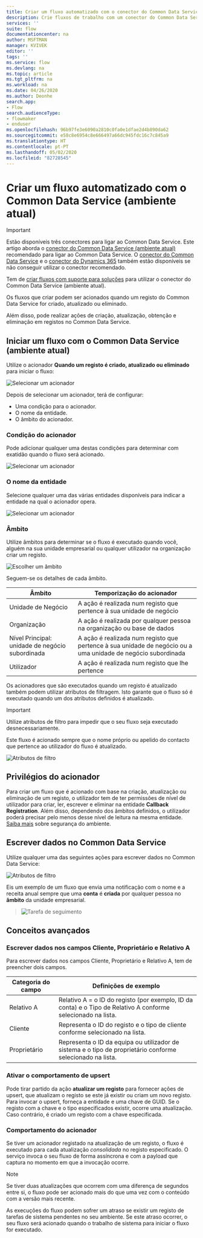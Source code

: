 ```yaml
---
title: Criar um fluxo automatizado com o conector do Common Data Service (ambiente atual) | Microsoft Docs
description: Crie fluxos de trabalho com um conector do Common Data Service (ambiente atual) e o Power Automate
services: ''
suite: flow
documentationcenter: na
author: MSFTMAN
manager: KVIVEK
editor: ''
tags: ''
ms.service: flow
ms.devlang: na
ms.topic: article
ms.tgt_pltfrm: na
ms.workload: na
ms.date: 04/26/2020
ms.author: Deonhe
search.app:
- Flow
search.audienceType:
- flowmaker
- enduser
ms.openlocfilehash: 96b97fe3e6090a2810c0fa0e1dfae2d4b890da62
ms.sourcegitcommit: e58c8e6954c8e666497a66dc945fdc16c7c845a9
ms.translationtype: HT
ms.contentlocale: pt-PT
ms.lasthandoff: 05/02/2020
ms.locfileid: "82728545"
---
```

# <a name="create-an-automated-flow-by-using-common-data-service-current-environment"></a>Criar um fluxo automatizado com o Common Data Service (ambiente atual)

>[!IMPORTANT]
>Estão disponíveis três conectores para ligar ao Common Data Service. Este artigo aborda o [conector do Common Data Service (ambiente atual)](./connection-cds.md) recomendado para ligar ao Common Data Service. O [conector do Common Data Service](./connection-cds.md) e o [conector do Dynamics 365](https://docs.microsoft.com/connectors/dynamicscrmonline/) também estão disponíveis se não conseguir utilizar o conector recomendado.


Tem de [criar fluxos com suporte para soluções](./overview-solution-flows.md) para utilizar o conector do Common Data Service (ambiente atual). 

Os fluxos que criar podem ser acionados quando um registo do Common Data Service for criado, atualizado ou eliminado.

Além disso, pode realizar ações de criação, atualização, obtenção e eliminação em registos no Common Data Service.

## <a name="initiate-a-flow-with-common-data-service-current-environment"></a>Iniciar um fluxo com o Common Data Service (ambiente atual)

Utilize o acionador **Quando um registo é criado, atualizado ou eliminado** para iniciar o fluxo:

   ![Selecionar um acionador](./media/cds-connector-native/native-trigger.png)

Depois de selecionar um acionador, terá de configurar:

- Uma condição para o acionador.
- O nome da entidade.
- O âmbito do acionador.

### <a name="trigger-condition"></a>Condição do acionador

Pode adicionar qualquer uma destas condições para determinar com exatidão quando o fluxo será acionado.

   ![Selecionar um acionador](./media/cds-connector-native/trigger-conditions.png)

### <a name="the-entity-name"></a>O nome da entidade

Selecione qualquer uma das várias entidades disponíveis para indicar a entidade na qual o acionador opera.

   ![Selecionar um acionador](./media/cds-connector-native/entity-names.png)

### <a name="scope"></a>Âmbito

Utilize âmbitos para determinar se o fluxo é executado quando você, alguém na sua unidade empresarial ou qualquer utilizador na organização criar um registo.

![Escolher um âmbito](./media/cds-connector-native/scopes.png)

Seguem-se os detalhes de cada âmbito.

|Âmbito|Temporização do acionador|
| --- | --- |
|Unidade de Negócio|A ação é realizada num registo que pertence à sua unidade de negócio|
|Organização|A ação é realizada por qualquer pessoa na organização ou base de dados|
|Nível Principal: unidade de negócio subordinada|A ação é realizada num registo que pertence à sua unidade de negócio ou a uma unidade de negócio subordinada|
|Utilizador|A ação é realizada num registo que lhe pertence|


Os acionadores que são executados quando um registo é atualizado também podem utilizar atributos de filtragem. Isto garante que o fluxo só é executado quando um dos atributos definidos é atualizado.

> [!IMPORTANT]
> Utilize atributos de filtro para impedir que o seu fluxo seja executado desnecessariamente.

Este fluxo é acionado sempre que o nome próprio ou apelido do contacto que pertence ao utilizador do fluxo é atualizado.

![Atributos de filtro](./media/cds-connector-native/filtering-attributes.png)

## <a name="trigger-privileges"></a>Privilégios do acionador

Para criar um fluxo que é acionado com base na criação, atualização ou eliminação de um registo, o utilizador tem de ter permissões de nível de utilizador para criar, ler, escrever e eliminar na entidade **Callback Registration**. Além disso, dependendo dos âmbitos definidos, o utilizador poderá precisar pelo menos desse nível de leitura na mesma entidade.  [Saiba mais](https://docs.microsoft.com/power-platform/admin/database-security) sobre segurança do ambiente.

## <a name="write-data-into-common-data-service"></a>Escrever dados no Common Data Service

Utilize qualquer uma das seguintes ações para escrever dados no Common Data Service:

![Atributos de filtro](./media/cds-connector-native/actions.png)

Eis um exemplo de um fluxo que envia uma notificação com o nome e a receita anual sempre que uma **conta** é **criada** por qualquer pessoa no **âmbito** da unidade empresarial.

> ![Tarefa de seguimento](./media/cds-connector-native/example-flow.png)

## <a name="advanced-concepts"></a>Conceitos avançados

### <a name="write-data-into-customer-owner-and-regarding-fields"></a>Escrever dados nos campos Cliente, Proprietário e Relativo A

Para escrever dados nos campos Cliente, Proprietário e Relativo A, tem de preencher dois campos.

| Categoria do campo | Definições de exemplo |
| --- | --- |
| Relativo A | Relativo A = o ID do registo (por exemplo, ID da conta) e o Tipo de Relativo A conforme selecionado na lista. |
| Cliente | Representa o ID do registo e o tipo de cliente conforme selecionado na lista. |
| Proprietário | Representa o ID da equipa ou utilizador de sistema e o tipo de proprietário conforme selecionado na lista. |

### <a name="enable-upsert-behavior"></a>Ativar o comportamento de upsert

Pode tirar partido da ação **atualizar um registo** para fornecer ações de upsert, que atualizam o registo se este já existir ou criam um novo registo. Para invocar o upsert, forneça a entidade e uma chave de GUID. Se o registo com a chave e o tipo especificados existir, ocorre uma atualização. Caso contrário, é criado um registo com a chave especificada.

### <a name="trigger-behavior"></a>Comportamento do acionador

Se tiver um acionador registado na atualização de um registo, o fluxo é executado para cada atualização *consolidada* no registo especificado. O serviço invoca o seu fluxo de forma assíncrona e com a payload que captura no momento em que a invocação ocorre.

> [!NOTE]
> Se tiver duas atualizações que ocorrem com uma diferença de segundos entre si, o fluxo pode ser acionado mais do que uma vez com o conteúdo com a versão mais recente.

As execuções do fluxo podem sofrer um atraso se existir um registo de tarefas de sistema pendentes no seu ambiente. Se este atraso ocorrer, o seu fluxo será acionado quando o trabalho de sistema para iniciar o fluxo for executado.



